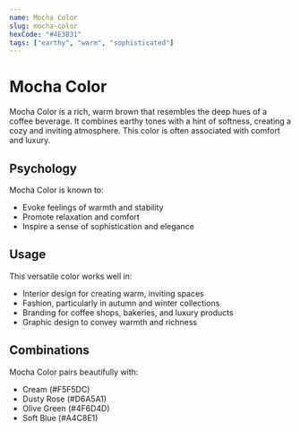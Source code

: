 ```yaml
---
name: Mocha Color
slug: mocha-color
hexCode: "#4E3B31"
tags: ["earthy", "warm", "sophisticated"]
---
```


# Mocha Color

Mocha Color is a rich, warm brown that resembles the deep hues of a coffee beverage. It combines earthy tones with a hint of softness, creating a cozy and inviting atmosphere. This color is often associated with comfort and luxury.

## Psychology

Mocha Color is known to:
- Evoke feelings of warmth and stability
- Promote relaxation and comfort
- Inspire a sense of sophistication and elegance

## Usage

This versatile color works well in:
- Interior design for creating warm, inviting spaces
- Fashion, particularly in autumn and winter collections
- Branding for coffee shops, bakeries, and luxury products
- Graphic design to convey warmth and richness

## Combinations

Mocha Color pairs beautifully with:
- Cream (#F5F5DC)
- Dusty Rose (#D6A5A1)
- Olive Green (#4F6D4D)
- Soft Blue (#A4C8E1)
